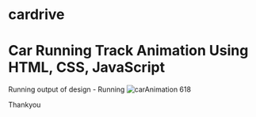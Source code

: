 # cardrive

# Car Running Track Animation Using HTML, CSS, JavaScript

Running output of design - 
Running ![carAnimation 618](https://user-images.githubusercontent.com/102233221/199944002-0cc57f63-7532-4a7f-8fd7-5b90acc0576a.gif)

Thankyou






